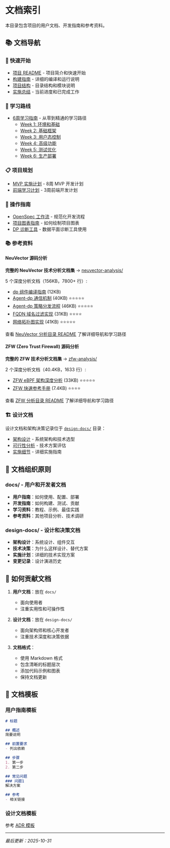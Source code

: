 # 文档索引

本目录包含项目的用户文档、开发指南和参考资料。

## 📚 文档导航

### 🚀 快速开始
- [项目 README](../README.md) - 项目简介和快速开始
- [构建指南](BUILD_GUIDE.md) - 详细的编译和运行说明
- [项目结构](../PROJECT_STRUCTURE.md) - 目录结构和模块说明
- [实施总结](../IMPLEMENTATION_SUMMARY.md) - 当前进度和已完成工作

### 📖 学习路线
- [6周学习指南](weekly-guide/) - 从零到精通的学习路径
  - [Week 1: 环境和基础](weekly-guide/week1-environment-and-basics.md)
  - [Week 2: 基础框架](weekly-guide/week2-basic-framework.md)
  - [Week 3: 用户态控制](weekly-guide/week3-userspace-control.md)
  - [Week 4: 高级功能](weekly-guide/week4-advanced-features.md)
  - [Week 5: 测试优化](weekly-guide/week5-testing-optimization.md)
  - [Week 6: 生产部署](weekly-guide/week6-production-deployment.md)

### 📋 项目规划
- [MVP 实施计划](microsegmentation-mvp-implementation-plan.md) - 8周 MVP 开发计划
- [前端学习计划](frontend-learning-plan-3weeks.md) - 3周前端开发计划

### 🔧 操作指南
- [OpenSpec 工作流](OpenSpec-Workflow-Guide.md) - 规范化开发流程
- [项目图表指南](project-diagrams-guide.md) - 如何绘制项目图表
- [DP 诊断工具](dp-diagnostic-tool.md) - 数据平面诊断工具使用

### 📚 参考资料

#### NeuVector 源码分析
**完整的 NeuVector 技术分析文档集** → [neuvector-analysis/](neuvector-analysis/)

5 个深度分析文档（156KB，7800+ 行）:
- [dp 组件编译指南](neuvector-analysis/neuvector-dp-build-guide.md) (12KB)
- [Agent-dp 通信机制](neuvector-analysis/neuvector-dp-agent-communication.md) (40KB) ⭐⭐⭐⭐⭐
- [Agent-dp 策略分发流程](neuvector-analysis/neuvector-agent-dp-policy-flow.md) (46KB) ⭐⭐⭐⭐⭐
- [FQDN 域名过滤实现](neuvector-analysis/neuvector-fqdn-implementation.md) (31KB) ⭐⭐⭐⭐
- [网络拓扑图实现](neuvector-analysis/neuvector-network-topology-implementation.md) (41KB) ⭐⭐⭐⭐⭐

查看 [NeuVector 分析目录 README](neuvector-analysis/README.md) 了解详细导航和学习路径

#### ZFW (Zero Trust Firewall) 源码分析
**完整的 ZFW 技术分析文档集** → [zfw-analysis/](zfw-analysis/)

2 个深度分析文档（40.4KB，1633 行）:
- [ZFW eBPF 架构深度分析](zfw-analysis/zfw-architecture-analysis.md) (33KB) ⭐⭐⭐⭐⭐
- [ZFW 快速参考手册](zfw-analysis/zfw-quick-reference.md) (7.4KB) ⭐⭐⭐⭐

查看 [ZFW 分析目录 README](zfw-analysis/README.md) 了解详细导航和学习路径

### 🏗️ 设计文档
设计文档和架构决策记录位于 [`design-docs/`](../design-docs/) 目录：
- [架构设计](../design-docs/architecture/) - 系统架构和技术选型
- [可行性分析](../design-docs/analysis/) - 技术方案评估
- [实施细节](../design-docs/implementation/) - 详细实施指南

## 📂 文档组织原则

### docs/ - 用户和开发者文档
- **用户指南**：如何使用、配置、部署
- **开发指南**：如何构建、测试、贡献
- **学习资料**：教程、示例、最佳实践
- **参考资料**：其他项目分析、技术调研

### design-docs/ - 设计和决策文档
- **架构设计**：系统设计、组件交互
- **技术决策**：为什么这样设计、替代方案
- **实施计划**：详细的技术实现方案
- **变更记录**：设计演进历史

## 🤝 如何贡献文档

1. **用户文档**：放在 `docs/`
   - 面向使用者
   - 注重实用性和可操作性
   
2. **设计文档**：放在 `design-docs/`
   - 面向架构师和核心开发者
   - 注重技术深度和决策依据

3. **文档格式**：
   - 使用 Markdown 格式
   - 包含清晰的标题层次
   - 添加代码示例和图表
   - 保持文档更新

## 📝 文档模板

### 用户指南模板
```markdown
# 标题

## 概述
简要说明

## 前置要求
- 列出依赖

## 步骤
1. 第一步
2. 第二步

## 常见问题
### 问题1
解决方案

## 参考
- 相关链接
```

### 设计文档模板
参考 [ADR 模板](../design-docs/README.md)

---

*最后更新：2025-10-31*

